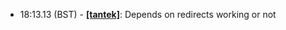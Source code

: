 * <a id="18:13.13">18:13.13 (BST)</a> - __[[tantek]](https://github.com/[tantek])__: Depends on redirects working or not
